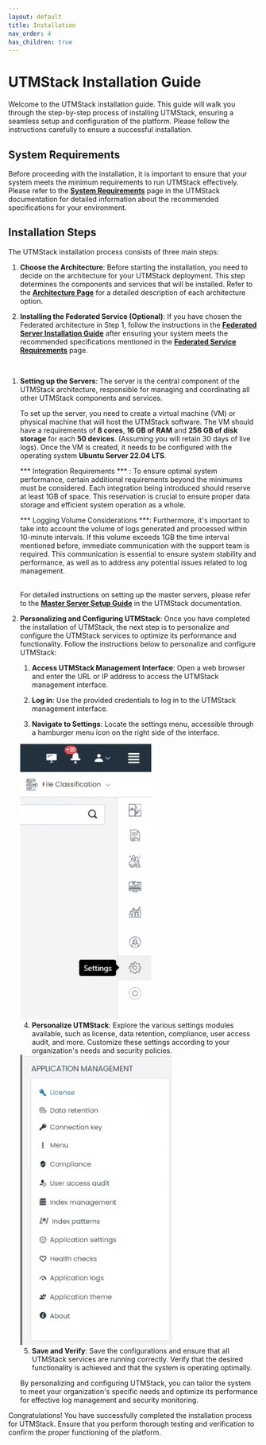 ```yaml
---
layout: default
title: Installation
nav_order: 4
has_children: true
---
```


# UTMStack Installation Guide

Welcome to the UTMStack installation guide. This guide will walk you through the step-by-step process of installing UTMStack, ensuring a seamless setup and configuration of the platform. Please follow the instructions carefully to ensure a successful installation.

## System Requirements

Before proceeding with the installation, it is important to ensure that your system meets the minimum requirements to run UTMStack effectively. Please refer to the **<a href="./SystemRequirements">System Requirements</a>** page in the UTMStack documentation for detailed information about the recommended specifications for your environment.

## Installation Steps
The UTMStack installation process consists of three main steps:

1. **Choose the Architecture**: Before starting the installation, you need to decide on the architecture for your UTMStack deployment. This step determines the components and services that will be installed. Refer to the  **<a href="./Architecture">Architecture Page</a>** for a detailed description of each architecture option.
    <br>

2. **Installing the Federated Service (Optional)**:
  If you have chosen the Federated architecture in Step 1, follow the instructions in the  **<a href="./FederationServiceInstallation">Federated Server Installation Guide</a>** after ensuring your system meets the recommended specifications mentioned in the **<a href="SystemRequirements">Federated Service Requirements</a>** page.
  <br>

1. **Setting up the Servers**: The server is the central component of the UTMStack architecture, responsible for managing and coordinating all other UTMStack components and services.
 
    To set up the server, you need to create a virtual machine (VM) or physical machine that will host the UTMStack software. The VM should have a requirements of **8 cores**, **16 GB of RAM** and **256 GB of disk storage** for each **50 devices**. (Assuming you will retain 30 days of live logs). Once the VM is created, it needs to be configured with the operating system **Ubuntu Server 22.04 LTS**.
   
   *** Integration Requirements *** : To ensure optimal system performance, certain additional requirements beyond the minimums must be considered. Each integration being introduced should reserve at least 1GB of space. This reservation is crucial to ensure proper data storage and efficient system operation as a whole.

   *** Logging Volume Considerations ***: Furthermore, it's important to take into account the volume of logs generated and processed within 10-minute intervals. If this volume exceeds 1GB the time interval mentioned before, immediate communication with the support team is required. This communication is essential to ensure system stability and performance, as well as to address any potential issues related to log management.

    <br>For detailed instructions on setting up the master servers, please refer to the **<a href="./MasterServerInstallation">Master Server Setup Guide</a>** in the UTMStack documentation.
    <br>


4. **Personalizing and Configuring UTMStack**: Once you have completed the installation of UTMStack, the next step is to personalize and configure the UTMStack services to optimize its performance and functionality. Follow the instructions below to personalize and configure UTMStack:

    1. **Access UTMStack Management Interface**: Open a web browser and enter the URL or IP address to access the UTMStack management interface.

    2. **Log in**: Use the provided credentials to log in to the UTMStack management interface.

    3. **Navigate to Settings**: Locate the settings menu, accessible through a hamburger menu icon on the right side of the interface.
   
   <img title="setting capture" alt="setting capture" src="./Images/Images/../../../Images/settingcapture.png">

    4. **Personalize UTMStack**: Explore the various settings modules available, such as license, data retention, compliance, user access audit, and more. Customize these settings according to your organization's needs and security policies.

    <img title="setting capture" alt="setting capture" src="./Images/Images/../../../Images/settingcapture2.png">


    5. **Save and Verify**: Save the configurations and ensure that all UTMStack services are running correctly. Verify that the desired functionality is achieved and that the system is operating optimally.

    By personalizing and configuring UTMStack, you can tailor the system to meet your organization's specific needs and optimize its performance for effective log management and security monitoring.

Congratulations! You have successfully completed the installation process for UTMStack. Ensure that you perform thorough testing and verification to confirm the proper functioning of the platform.